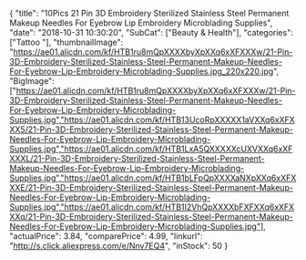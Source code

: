 {
	"title": "10Pics 21 Pin 3D Embroidery Sterilized Stainless Steel Permanent Makeup Needles For Eyebrow Lip Embroidery Microblading Supplies",
	"date": "2018-10-31 10:30:20",
	"SubCat": ["Beauty & Health"],
	"categories": ["Tattoo "],
	"thumbnailImage": "https://ae01.alicdn.com/kf/HTB1ru8mQpXXXXbyXpXXq6xXFXXXw/21-Pin-3D-Embroidery-Sterilized-Stainless-Steel-Permanent-Makeup-Needles-For-Eyebrow-Lip-Embroidery-Microblading-Supplies.jpg_220x220.jpg",
	"BigImage": ["https://ae01.alicdn.com/kf/HTB1ru8mQpXXXXbyXpXXq6xXFXXXw/21-Pin-3D-Embroidery-Sterilized-Stainless-Steel-Permanent-Makeup-Needles-For-Eyebrow-Lip-Embroidery-Microblading-Supplies.jpg","https://ae01.alicdn.com/kf/HTB13UcoRpXXXXX1aVXXq6xXFXXX5/21-Pin-3D-Embroidery-Sterilized-Stainless-Steel-Permanent-Makeup-Needles-For-Eyebrow-Lip-Embroidery-Microblading-Supplies.jpg","https://ae01.alicdn.com/kf/HTB1LxA5QXXXXXcUXVXXq6xXFXXXL/21-Pin-3D-Embroidery-Sterilized-Stainless-Steel-Permanent-Makeup-Needles-For-Eyebrow-Lip-Embroidery-Microblading-Supplies.jpg","https://ae01.alicdn.com/kf/HTB1bLFpQpXXXXaNXpXXq6xXFXXXE/21-Pin-3D-Embroidery-Sterilized-Stainless-Steel-Permanent-Makeup-Needles-For-Eyebrow-Lip-Embroidery-Microblading-Supplies.jpg","https://ae01.alicdn.com/kf/HTB1I2VhQpXXXXbFXFXXq6xXFXXXq/21-Pin-3D-Embroidery-Sterilized-Stainless-Steel-Permanent-Makeup-Needles-For-Eyebrow-Lip-Embroidery-Microblading-Supplies.jpg"],
	"actualPrice": 3.84,
	"comparePrice": 4.99,
	"linkurl": "http://s.click.aliexpress.com/e/Nnv7EQ4",
	"inStock": 50
}
